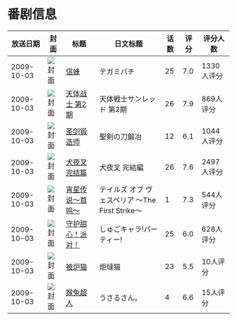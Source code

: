 # 番剧信息

|放送日期|封面|标题|日文标题|话数|评分|评分人数|
|---|---|---|---|---|---|---|
|2009-10-03|![封面](https://lain.bgm.tv/pic/cover/c/c8/06/2476_PGVrR.jpg)|[信蜂](https://bangumi.tv/subject/2476)|テガミバチ|25|7.0|1330人评分|
|2009-10-03|![封面](https://lain.bgm.tv/pic/cover/c/32/1c/2611_vIR1N.jpg)|[天体战士 第2期](https://bangumi.tv/subject/2611)|天体戦士サンレッド 第2期|26|7.9|869人评分|
|2009-10-03|![封面](https://lain.bgm.tv/pic/cover/c/d8/e1/2771_bSWiL.jpg)|[圣剑锻造师](https://bangumi.tv/subject/2771)|聖剣の刀鍛冶|12|6.1|1044人评分|
|2009-10-03|![封面](https://lain.bgm.tv/pic/cover/c/5b/e2/2785_5IaII.jpg)|[犬夜叉 完结篇](https://bangumi.tv/subject/2785)|犬夜叉 完結編|26|7.6|2497人评分|
|2009-10-03|![封面](https://lain.bgm.tv/pic/cover/c/a2/26/2859_YEcys.jpg)|[宵星传说～首鸣～](https://bangumi.tv/subject/2859)|テイルズ オブ ヴェスペリア ～The First Strike～|1|7.3|544人评分|
|2009-10-03|![封面](https://lain.bgm.tv/pic/cover/c/9a/96/3018_rMBsd.jpg)|[守护甜心！派对！](https://bangumi.tv/subject/3018)|しゅごキャラ!パーティー!|25|6.0|628人评分|
|2009-10-03|![封面](https://lain.bgm.tv/pic/cover/c/32/6f/3250_csqc5.jpg)|[被炉猫](https://bangumi.tv/subject/3250)|炬燵猫|23|5.5|10人评分|
|2009-10-03|![封面](https://lain.bgm.tv/pic/cover/c/57/81/11207_LOvL5.jpg)|[猴兔超人](https://bangumi.tv/subject/11207)|うさるさん。|4|6.6|15人评分|
